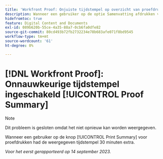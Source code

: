 ```yaml
---
title: 'Workfront Proof: Onjuiste tijdstempel op overzicht van proefdrukken'
description: Wanneer een gebruiker op de optie Samenvatting afdrukken voor proefdrukken klikt, heeft de weergegeven tijdstempel een extra 30 minuten.
hidefromtoc: true
feature: Digital Content and Documents
exl-id: 089b620b-55ce-4a35-88a7-0cb6fa0dfe82
source-git-commit: 80cd493b72fb2732234e78b683afe071f8bd9545
workflow-type: tm+mt
source-wordcount: '61'
ht-degree: 0%

---
```


# [!DNL Workfront Proof]: Onnauwkeurige tijdstempel ingeschakeld [!UICONTROL Proof Summary]

>[!NOTE]
>
>Dit probleem is gesloten omdat het niet opnieuw kan worden weergegeven.

Wanneer een gebruiker op de knop [!UICONTROL Print Summary] voor proefdrukken had de weergegeven tijdstempel 30 minuten extra.

_Voor het eerst gerapporteerd op 14 september 2023._
